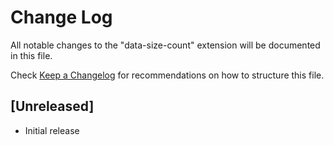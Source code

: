 # Change Log

All notable changes to the "data-size-count" extension will be documented in this file.

Check [Keep a Changelog](http://keepachangelog.com/) for recommendations on how to structure this file.

## [Unreleased]

- Initial release